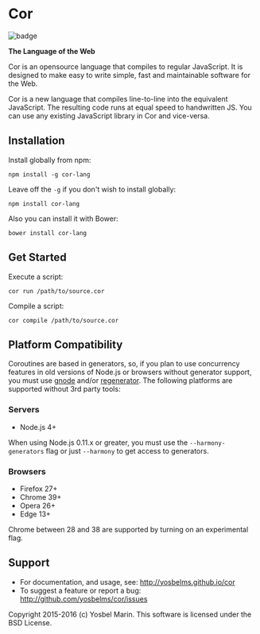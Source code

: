 # Cor

![badge](https://circleci.com/gh/yosbelms/cor/tree/master.png?circle-token=687381b892447ef211dc27dd08a9752b9ec450af)

**The Language of the Web**

Cor is an opensource language that compiles to regular JavaScript. It is designed to make easy to write simple, fast and maintainable software for the Web.

Cor is a new language that compiles line-to-line into the equivalent JavaScript. The resulting code runs at equal speed to handwritten JS. You can use any existing JavaScript library in Cor and vice-versa.


## Installation

Install globally from npm:
```
npm install -g cor-lang
```

Leave off the `-g` if you don't wish to install globally:
```
npm install cor-lang
```

Also you can install it with Bower:
```
bower install cor-lang
```

## Get Started

Execute a script:
```
cor run /path/to/source.cor
```

Compile a script:
```
cor compile /path/to/source.cor
```


## Platform Compatibility

Coroutines are based in generators, so, if you plan to use concurrency features in old versions of Node.js or browsers without generator support, you must use [gnode](https://github.com/TooTallNate/gnode) and/or [regenerator](http://facebook.github.io/regenerator/). The following platforms are supported without 3rd party tools:

### Servers

* Node.js 4+

When using Node.js 0.11.x or greater, you must use the `--harmony-generators` flag or just `--harmony` to get access to generators.

### Browsers

* Firefox 27+
* Chrome 39+
* Opera 26+
* Edge 13+

Chrome between 28 and 38 are supported by turning on an experimental flag.

## Support

* For documentation, and usage, see: http://yosbelms.github.io/cor
* To suggest a feature or report a bug: http://github.com/yosbelms/cor/issues

Copyright 2015-2016 (c) Yosbel Marin. This software is licensed under the BSD License.